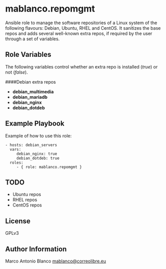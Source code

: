 mablanco.repomgmt
=

Ansible role to manage the software repositories of a Linux system of the following flavours: Debian, Ubuntu, RHEL and CentOS. It sanitizes the base repos and adds several well-known extra repos, if required by the user through a set of variables.

Role Variables
-

The following variables control whether an extra repo is installed (*true*) or not (*false*). 

####Debian extra repos
- **debian_multimedia**
- **debian_mariadb**
- **debian_nginx**
- **debian_dotdeb**

Example Playbook
-

Example of how to use this role:

    - hosts: debian_servers
      vars:
         debian_nginx: true
         debian_dotdeb: true
      roles:
         - { role: mablanco.repomgmt }

TODO
-
- Ubuntu repos
- RHEL repos
- CentOS repos

License
-

GPLv3

Author Information
-

Marco Antonio Blanco <mablanco@correolibre.eu>
